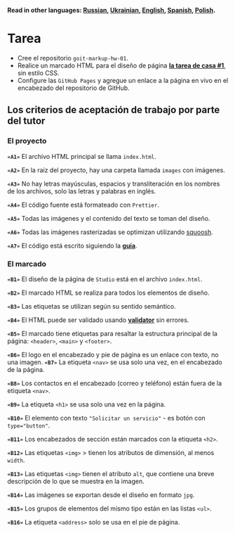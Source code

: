 **Read in other languages: [Russian](README.md), [Ukrainian](README.ua.md),
[English](README.en.md), [Spanish](README.es.md), [Polish](README.pl.md).**

# Tarea

- Cree el repositorio `goit-markup-hw-01`.
- Realice un marcado HTML para el diseño de página
  [**la tarea de casa #1**](<https://www.figma.com/file/oTYBECAN79dXy19hzWObO4/Web-Studio-(Version-2.1)?node-id=0%3A1>),
  sin estilo CSS.
- Configure las `GitHub Pages` y agregue un enlace a la página en vivo en el
  encabezado del repositorio de GitHub.

## Los criterios de aceptación de trabajo por parte del tutor

### El proyecto

**`«A1»`** El archivo HTML principal se llama `index.html`.

**`«A2»`** En la raíz del proyecto, hay una carpeta llamada `images` con
imágenes.

**`«A3»`** No hay letras mayúsculas, espacios y transliteración en los nombres
de los archivos, solo las letras y palabras en inglés.

**`«A4»`** El código fuente está formateado con `Prettier`.

**`«A5»`** Todas las imágenes y el contenido del texto se toman del diseño.

**`«A6»`** Todas las imágenes rasterizadas se optimizan utilizando
[squoosh](https://squoosh.app/).

**`«A7»`** El código está escrito siguiendo la
[**guía**](https://codeguide.co/).

### El marcado

**`«B1»`** El diseño de la página de `Studio` está en el archivo `index.html`.

**`«B2»`** El marcado HTML se realiza para todos los elementos de diseño.

**`«B3»`** Las etiquetas se utilizan según su sentido semántico.

**`«B4»`** El HTML puede ser validado usando
[**validator**](http://validator.w3.org/nu/) sin errores.

**`«B5»`** El marcado tiene etiquetas para resaltar la estructura principal de
la página: `<header>`, `<main>` y `<footer>`.

**`«B6»`** El logo en el encabezado y pie de página es un enlace con texto, no
una imagen. **`«B7»`** La etiqueta `<nav>` se usa solo una vez, en el encabezado
de la página.

**`«B8»`** Los contactos en el encabezado (correo y teléfono) están fuera de la
etiqueta `<nav>`.

**`«B9»`** La etiqueta `<h1>` se usa solo una vez en la página.

**`«B10»`** El elemento con texto `"Solicitar un servicio"` - es botón con
`type="button"`.

**`«B11»`** Los encabezados de sección están marcados con la etiqueta `<h2>`.

**`«B12»`** Las etiquetas `<img>` > tienen los atributos de dimensión, al menos
`width`.

**`«B13»`** Las etiquetas `<img>` tienen el atributo `alt`, que contiene una
breve descripción de lo que se muestra en la imagen.

**`«B14»`** Las imágenes se exportan desde el diseño en formato `jpg`.

**`«B15»`** Los grupos de elementos del mismo tipo están en las listas `<ul>`.

**`«B16»`** La etiqueta `<address>` solo se usa en el pie de página.
